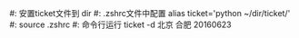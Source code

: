 #: 安置ticket文件到 dir
#: .zshrc文件中配置 alias ticket='python ~/dir/ticket/'
#: source .zshrc
#: 命令行运行 ticket -d 北京 合肥 20160623

